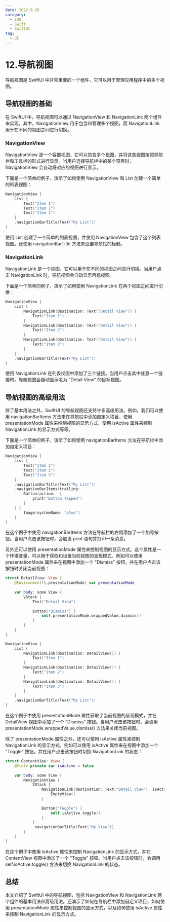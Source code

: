 ```yaml
---
date: 2022-9-28
category:
  - iOS
  - Swift
  - SwiftUI
tag:
  - UI
---
```


# 12.导航视图

导航视图是 SwiftUI 中非常重要的一个组件，它可以用于管理应用程序中的多个视图。

## 导航视图的基础
在 SwiftUI 中，导航视图可以通过 NavigationView 和 NavigationLink 两个组件来实现。其中，NavigationView 用于包含和管理多个视图，而 NavigationLink 用于在不同的视图之间进行切换。

### NavigationView
NavigationView 是一个容器视图，它可以包含多个视图，并将这些视图按照导航栏和工具栏的形式进行显示。当用户选择导航栏中的某个项目时，NavigationView 会自动将对应的视图进行显示。<br>

下面是一个简单的例子，演示了如何使用 NavigationView 和 List 创建一个简单的列表视图：
``` swift
NavigationView {
    List {
        Text("Item 1")
        Text("Item 2")
        Text("Item 3")
    }
    .navigationBarTitle(Text("My List"))
}
``` 
使用 List 创建了一个简单的列表视图，并使用 NavigationView 包含了这个列表视图。还使用 navigationBarTitle 方法来设置导航栏的标题。


### NavigationLink
NavigationLink 是一个视图，它可以用于在不同的视图之间进行切换。当用户点击 NavigationLink 时，导航视图会自动显示目标视图。<br>

下面是一个简单的例子，演示了如何使用 NavigationLink 在两个视图之间进行切换：
``` swift
NavigationView {
    List {
        NavigationLink(destination: Text("Detail View")) {
            Text("Item 1")
        }
        NavigationLink(destination: Text("Detail View")) {
            Text("Item 2")
        }
        NavigationLink(destination: Text("Detail View")) {
            Text("Item 3")
        }
    }
    .navigationBarTitle(Text("My List"))
}
``` 
使用 NavigationLink 在列表视图中添加了三个链接。当用户点击其中任意一个链接时，导航视图会自动显示名为 "Detail View" 的目标视图。

## 导航视图的高级用法
除了基本用法之外，SwiftUI 的导航视图还支持许多高级用法。例如，我们可以使用 navigationBarItems 方法来在导航栏中添加自定义项目，使用 presentationMode 属性来控制视图的显示方式，使用 isActive 属性来控制 NavigationLink 的显示方式等等。<br>

下面是一个简单的例子，演示了如何使用 navigationBarItems 方法在导航栏中添加自定义项目：
``` swift
NavigationView {
    List {
        Text("Item 1")
        Text("Item 2")
        Text("Item 3")
    }
    .navigationBarTitle(Text("My List"))
    .navigationBarItems(trailing:
        Button(action:  {
            print("Button Tapped")
        }
    ) {
        Image(systemName: "plus")
    }
}
``` 

在这个例子中使用 navigationBarItems 方法在导航栏的右侧添加了一个加号按钮。当用户点击该按钮时，会触发 print 语句并打印一条消息。<br>

另外还可以使用 presentationMode 属性来控制视图的显示方式。这个属性是一个环境变量，可以用于获取和设置当前视图的呈现模式。例如可以使用 presentationMode 属性来在视图中添加一个 "Dismiss" 按钮，并在用户点击该按钮时关闭当前视图：

```swift
struct DetailView: View {
    @Environment(\.presentationMode) var presentationMode
    
    var body: some View {
        VStack {
            Text("Detail View")
            
            Button("Dismiss") {
                self.presentationMode.wrappedValue.dismiss()
            }
        }
    }
}

NavigationView {
    List {
        NavigationLink(destination: DetailView()) {
            Text("Item 1")
        }
        NavigationLink(destination: DetailView()) {
            Text("Item 2")
        }
        NavigationLink(destination: DetailView()) {
            Text("Item 3")
        }
    }
    .navigationBarTitle(Text("My List"))
}
```
在这个例子中使用 presentationMode 属性获取了当前视图的呈现模式，并在 DetailView 视图中添加了一个 "Dismiss" 按钮。当用户点击该按钮时，会调用 presentationMode.wrappedValue.dismiss() 方法来关闭当前视图。<br>

除了 presentationMode 属性之外，还可以使用 isActive 属性来控制 NavigationLink 的显示方式。例如可以使用 isActive 属性来在视图中添加一个 "Toggle" 按钮，并在用户点击该按钮时切换 NavigationLink 的状态：
``` swift
struct ContentView: View {
    @State private var isActive = false
    
    var body: some View {
        NavigationView {
            VStack {
                NavigationLink(destination: Text("Detail View"), isActive: $isActive) {
                    EmptyView()
                }
                
                Button("Toggle") {
                    self.isActive.toggle()
                }
            }
            .navigationBarTitle(Text("My View"))
        }
    }
}
```
在这个例子中使用 isActive 属性来控制 NavigationLink 的显示方式，并在 ContentView 视图中添加了一个 "Toggle" 按钮。当用户点击该按钮时，会调用 self.isActive.toggle() 方法来切换 NavigationLink 的状态。

## 总结
本文介绍了 SwiftUI 中的导航视图，包括 NavigationView 和 NavigationLink 两个组件的基本用法和高级用法。还演示了如何在导航栏中添加自定义项目，如何使用 presentationMode 属性来控制视图的显示方式，以及如何使用 isActive 属性来控制 NavigationLink 的显示方式。


